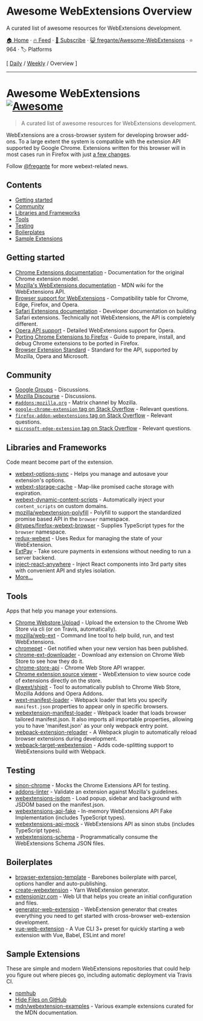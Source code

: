 # Awesome WebExtensions Overview

A curated list of awesome resources for WebExtensions development.

[🏠 Home](/README.md) · [🔥 Feed](https://www.trackawesomelist.com/fregante/Awesome-WebExtensions/rss.xml) · [📮 Subscribe](https://trackawesomelist.us17.list-manage.com/subscribe?u=d2f0117aa829c83a63ec63c2f&id=36a103854c) · [😺 fregante/Awesome-WebExtensions](https://github.com/fregante/Awesome-WebExtensions) · ⭐ 964 · 🏷️ Platforms

[ [Daily](/content/fregante/Awesome-WebExtensions/README.md) / [Weekly](/content/fregante/Awesome-WebExtensions/week/README.md) / Overview ]

---

# Awesome WebExtensions [![Awesome](https://awesome.re/badge.svg)](https://awesome.re)

> A curated list of awesome resources for WebExtensions development.

WebExtensions are a cross-browser system for developing browser add-ons. To a large extent the system is compatible with the extension API supported by Google Chrome. Extensions written for this browser will in most cases run in Firefox with just [a few changes](https://developer.mozilla.org/en-US/Add-ons/WebExtensions/Porting_a_Google_Chrome_extension).

Follow [@fregante](https://fregante.com) for more webext-related news.

## Contents

*   [Getting started](#getting-started)
*   [Community](#community)
*   [Libraries and Frameworks](#libraries-and-frameworks)
*   [Tools](#tools)
*   [Testing](#testing)
*   [Boilerplates](#boilerplates)
*   [Sample Extensions](#sample-extensions)

## Getting started

*   [Chrome Extensions documentation](https://developer.chrome.com/docs/extensions/reference) - Documentation for the original Chrome extension model.
*   [Mozilla's WebExtensions documentation](https://developer.mozilla.org/en-US/Add-ons/WebExtensions) - MDN wiki for the WebExtensions API.
*   [Browser support for WebExtensions](https://developer.mozilla.org/en-US/Add-ons/WebExtensions/Browser_support_for_JavaScript_APIs) - Compatibility table for Chrome, Edge, Firefox, and Opera.
*   [Safari Extensions documentation](https://developer.apple.com/safari/extensions/) - Developer documentation on building Safari extensions. Technically not WebExtensions, the API is completely different.
*   [Opera API support](https://dev.opera.com/extensions/apis/) - Detailed WebExtensions support for Opera.
*   [Porting Chrome Extensions to Firefox](https://extensionworkshop.com/documentation/develop/porting-a-google-chrome-extension) - Guide to prepare, install, and debug Chrome extensions to be ported in Firefox.
*   [Browser Extension Standard](https://browserext.github.io/browserext/) - Standard for the API, supported by Mozilla, Opera and Microsoft.

## Community

*   [Google Groups](https://groups.google.com/a/chromium.org/forum/#!forum/chromium-extensions) - Discussions.
*   [Mozilla Discourse](https://discourse.mozilla.org/c/add-ons) - Discussions.
*   [`#addons:mozilla.org`](https://matrix.to/#/#addons:mozilla.org) - Matrix channel by Mozilla.
*   [`google-chrome-extension` tag on Stack Overflow](https://stackoverflow.com/questions/tagged/google-chrome-extension) - Relevant questions.
*   [`firefox-addon-webextensions` tag on Stack Overflow](https://stackoverflow.com/questions/tagged/firefox-addon-webextensions) - Relevant questions.
*   [`microsoft-edge-extension` tag on Stack Overflow](https://stackoverflow.com/questions/tagged/microsoft-edge-extension) - Relevant questions.

## Libraries and Frameworks

Code meant become part of the extension.

*   [webext-options-sync](https://github.com/fregante/webext-options-sync) - Helps you manage and autosave your extension's options.
*   [webext-storage-cache](https://github.com/fregante/webext-storage-cache) - Map-like promised cache storage with expiration.
*   [webext-dynamic-content-scripts](https://github.com/fregante/webext-dynamic-content-scripts) - Automatically inject your `content_scripts` on custom domains.
*   [mozilla/webextension-polyfill](https://github.com/mozilla/webextension-polyfill) - Polyfill to support the standardized promise based API in the `browser` namespace.
*   [@types/firefox-webext-browser](https://www.npmjs.com/package/@types/firefox-webext-browser) - Supplies TypeScript types for the `browser` namespace.
*   [redux-webext](https://github.com/ivantsov/redux-webext) - Uses Redux for managing the state of your WebExtension.
*   [ExtPay](https://github.com/Glench/ExtPay) - Take secure payments in extensions without needing to run a server backend.
*   [inject-react-anywhere](https://github.com/OlegWock/inject-react-anywhere) - Inject React components into 3rd party sites with convenient API and styles isolation.
*   [More…](https://github.com/fregante/webext-fun)

## Tools

Apps that help you manage your extensions.

*   [Chrome Webstore Upload](https://github.com/fregante/chrome-webstore-upload-cli) - Upload the extension to the Chrome Web Store via cli (or on Travis, automatically).
*   [mozilla/web-ext](https://github.com/mozilla/web-ext) - Command line tool to help build, run, and test WebExtensions.
*   [chromepet](https://github.com/ZenHubIO/chromepet) - Get notified when your new version has been published.
*   [chrome-ext-downloader](https://github.com/jiripospisil/chrome-ext-downloader) - Download any extension on Chrome Web Store to see how they do it.
*   [chrome-store-api](https://github.com/acvetkov/chrome-store-api) - Chrome Web Store API wrapper.
*   [Chrome extension source viewer](https://github.com/Rob--W/crxviewer) - WebExtension to view source code of extensions directly on the store.
*   [@wext/shipit](https://github.com/LinusU/wext-shipit) - Tool to automatically publish to Chrome Web Store, Mozilla Addons and Opera Addons.
*   [wext-manifest-loader](https://github.com/abhijithvijayan/wext-manifest-loader) - Webpack loader that lets you specify `manifest.json` properties to appear only in specific browsers.
*   [webextension-manifest-loader](https://github.com/jsmnbom/webextension-manifest-loader) - Webpack loader that loads browser tailored manifest.json. It also imports all importable properties, allowing you to have 'manifest.json' as your only webpack entry point.
*   [webpack-extension-reloader](https://github.com/rubenspgcavalcante/webpack-extension-reloader) - A Webpack plugin to automatically reload browser extensions during development.
*   [webpack-target-webextension](https://github.com/awesome-webextension/webpack-target-webextension) - Adds code-splitting support to WebExtensions build with Webpack.

## Testing

*   [sinon-chrome](https://github.com/acvetkov/sinon-chrome) - Mocks the Chrome Extensions API for testing.
*   [addons-linter](https://github.com/mozilla/addons-linter) - Validate an extension against Mozilla's guidelines.
*   [webextensions-jsdom](https://github.com/stoically/webextensions-jsdom) - Load popup, sidebar and background with JSDOM based on the manifest.json.
*   [webextensions-api-fake](https://github.com/stoically/webextensions-api-fake) - In-memory WebExtensions API Fake Implementation (includes TypeScript types).
*   [webextensions-api-mock](https://github.com/stoically/webextensions-api-mock) - WebExtensions API as sinon stubs (includes TypeScript types).
*   [webextensions-schema](https://github.com/stoically/webextensions-schema) - Programmatically consume the WebExtensions Schema JSON files.

## Boilerplates

*   [browser-extension-template](https://github.com/fregante/browser-extension-template) - Barebones boilerplate with parcel, options handler and auto-publishing.
*   [create-webextension](https://github.com/rpl/create-webextension) - Yarn WebExtension generator.
*   [extensionizr.com](https://extensionizr.com) - Web UI that helps you create an initial configuration and files.
*   [generator-web-extension](https://github.com/webextension-toolbox/generator-web-extension) - WebExtension generator that creates everything you need to get started with cross-browser web-extension development.
*   [vue-web-extension](https://github.com/Kocal/vue-web-extension) - A Vue CLI 3+ preset for quickly starting a web extension with Vue, Babel, ESLint and more!

## Sample Extensions

These are simple and modern WebExtensions repositories that could help you figure out where pieces go, including automatic deployment via Travis CI.

*   [npmhub](https://github.com/npmhub/npmhub)
*   [Hide Files on GitHub](https://github.com/sindresorhus/hide-files-on-github)
*   [mdn/webextension-examples](https://github.com/mdn/webextensions-examples) - Various example extensions curated for the MDN documentation.

